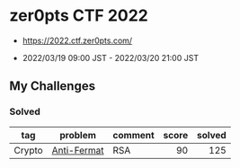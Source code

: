 # zer0pts CTF 2022

* https://2022.ctf.zer0pts.com/

* 2022/03/19 09:00 JST - 2022/03/20 21:00 JST

## My Challenges

### Solved

| tag    | problem                    | comment | score | solved |
| ------ | -------------------------- | ------- | ----: | -----: |
| Crypto | [Anti-Fermat](Anti-Fermat) | RSA     | 90    | 125    |
